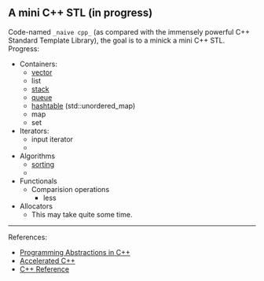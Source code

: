 ## A mini C++ STL (in progress) 
Code-named `_naive cpp_` (as compared with the immensely powerful C++ Standard Template Library), the goal is to a minick a mini C++ STL.    
Progress:
+ Containers:
    - [vector](https://github.com/kentsyx/naive_cpp/tree/master/containers/vector)
    - list
    - [stack](https://github.com/kentsyx/naive_cpp/tree/master/containers/stack)
    - [queue](https://github.com/kentsyx/naive_cpp/tree/master/containers/queue)
    - [hashtable](https://github.com/kentsyx/naive_cpp/tree/master/containers/hashmap) (std::unordered_map)
    - map
    - set
+ Iterators:
    - input iterator
    - 
+ Algorithms
    - [sorting](https://github.com/kentsyx/naive_cpp/tree/master/algorithms/sorting)
    - 
+ Functionals
    - Comparision operations
        + less
+ Allocators
    - This may take quite some time.
***
References:
+ [Programming Abstractions in C++](https://web.stanford.edu/class/archive/cs/cs106b/cs106b.1136/materials/CS106BX-Reader.pdf "Programming Abstractions in C++")
+ [Accelerated C++](https://www.amazon.com/Accelerated-C-Practical-Programming-Example/dp/020170353X "Accelerated C++")
+ [C++ Reference](http://en.cppreference.com/w/ "C++ Reference")

